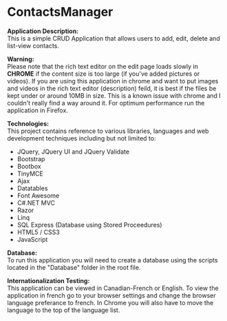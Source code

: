 # ContactsManager

**Application Description:**<br/>
This is a simple CRUD Application that allows users to add, edit, delete and list-view contacts.

**Warning:**</br>
Please note that the rich text editor on the edit page loads slowly in <b>CHROME</b> if the content size is too large (if you've added pictures or videos).
If you are using this application in chrome and want to put images and videos in the rich text editor (description) feild, it is best if the files be kept under or around 10MB in size.
This is a known issue with chrome and I couldn't really find a way around it. For optimum performance run the application in Firefox. 

**Technologies:**</br>
This project contains reference to various libraries, languages and web development techniques including but not limited to: 
- JQuery, JQuery UI and JQuery Validate
- Bootstrap
- Bootbox
- TinyMCE
- Ajax
- Datatables
- Font Awesome
- C#.NET MVC
- Razor
- Linq
- SQL Express (Database using Stored Proceedures)
- HTML5 / CSS3
- JavaScript

**Database:**<br/>
To run this application you will need to create a database using the scripts located in the "Database" folder in the root file.

**Internationalization Testing:**<br/>
This application can be viewed in Canadian-French or English. To view the application in french go to your browser settings and change the browser language preferance to french. In Chrome you will also have to move the language to the top of the language list.
